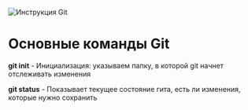 ![Инструкция Git](https://fuzeservers.ru/wp-content/uploads/1/7/c/17c86d4f862234bbc3a2f0a432a9f850.jpeg)

# Основные команды Git 

**git init** - Инициализация: указываем папку, в которой git начнет отслеживать изменения

**git status** - Показывает текущее состояние гита, есть ли изменения, которые нужно сохранить

